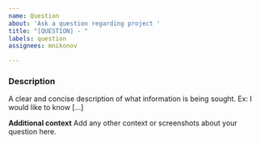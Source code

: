 ```yaml
---
name: Question
about: 'Ask a question regarding project '
title: "[QUESTION] - "
labels: question
assignees: mnikonov

---
```


### Description
A clear and concise description of what information is being sought. Ex: I would like to know [...]

**Additional context**
Add any other context or screenshots about your question here.
